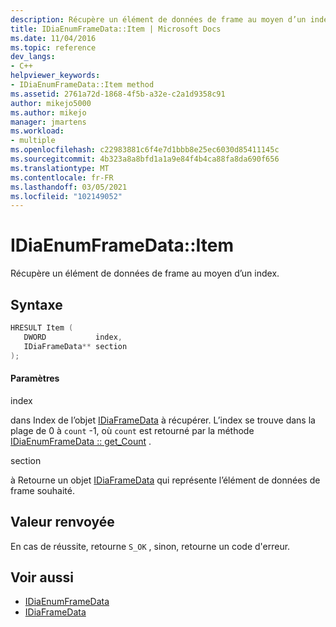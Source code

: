 ```yaml
---
description: Récupère un élément de données de frame au moyen d’un index.
title: IDiaEnumFrameData::Item | Microsoft Docs
ms.date: 11/04/2016
ms.topic: reference
dev_langs:
- C++
helpviewer_keywords:
- IDiaEnumFrameData::Item method
ms.assetid: 2761a72d-1868-4f5b-a32e-c2a1d9358c91
author: mikejo5000
ms.author: mikejo
manager: jmartens
ms.workload:
- multiple
ms.openlocfilehash: c22983881c6f4e7d1bbb8e25ec6030d85411145c
ms.sourcegitcommit: 4b323a8a8bfd1a1a9e84f4b4ca88fa8da690f656
ms.translationtype: MT
ms.contentlocale: fr-FR
ms.lasthandoff: 03/05/2021
ms.locfileid: "102149052"
---
```

# <a name="idiaenumframedataitem"></a>IDiaEnumFrameData::Item
Récupère un élément de données de frame au moyen d’un index.

## <a name="syntax"></a>Syntaxe

```C++
HRESULT Item ( 
   DWORD           index,
   IDiaFrameData** section
);
```

#### <a name="parameters"></a>Paramètres
 index

dans Index de l’objet [IDiaFrameData](../../debugger/debug-interface-access/idiaframedata.md) à récupérer. L’index se trouve dans la plage de 0 à `count` -1, où `count` est retourné par la méthode [IDiaEnumFrameData :: get_Count](../../debugger/debug-interface-access/idiaenumframedata-get-count.md) .

 section

à Retourne un objet [IDiaFrameData](../../debugger/debug-interface-access/idiaframedata.md) qui représente l’élément de données de frame souhaité.

## <a name="return-value"></a>Valeur renvoyée
 En cas de réussite, retourne `S_OK` , sinon, retourne un code d'erreur.

## <a name="see-also"></a>Voir aussi
- [IDiaEnumFrameData](../../debugger/debug-interface-access/idiaenumframedata.md)
- [IDiaFrameData](../../debugger/debug-interface-access/idiaframedata.md)
